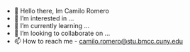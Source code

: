- 👋 Hello there, Im Camilo Romero 
- 👀 I’m interested in ...
- 🌱 I’m currently learning ...
- 💞️ I’m looking to collaborate on ...
- 📫 How to reach me - camilo.romero@stu.bmcc.cuny.edu

<!---
RomeroCamilo/RomeroCamilo is a ✨ special ✨ repository because its `README.md` (this file) appears on your GitHub profile.
You can click the Preview link to take a look at your changes.
--->
